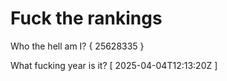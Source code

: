 # Fuck the rankings

Who the hell am I?
{ 25628335 }

What fucking year is it?
[ 2025-04-04T12:13:20Z ]
